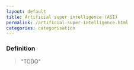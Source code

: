```yaml
---
layout: default
title: Artificial super intelligence (ASI)
permalink: /artificial-super-intelligence.html
categories: categorisation
---
```


### Definition

> "TODO"
